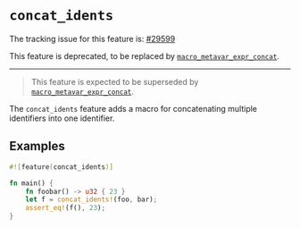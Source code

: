 # `concat_idents`

The tracking issue for this feature is: [#29599]

This feature is deprecated, to be replaced by [`macro_metavar_expr_concat`].

[#29599]: https://github.com/rust-lang/rust/issues/29599
[`macro_metavar_expr_concat`]: https://github.com/rust-lang/rust/issues/124225

------------------------

> This feature is expected to be superseded by [`macro_metavar_expr_concat`](../language-features/macro-metavar-expr-concat.md).

The `concat_idents` feature adds a macro for concatenating multiple identifiers
into one identifier.

## Examples

```rust
#![feature(concat_idents)]

fn main() {
    fn foobar() -> u32 { 23 }
    let f = concat_idents!(foo, bar);
    assert_eq!(f(), 23);
}
```
